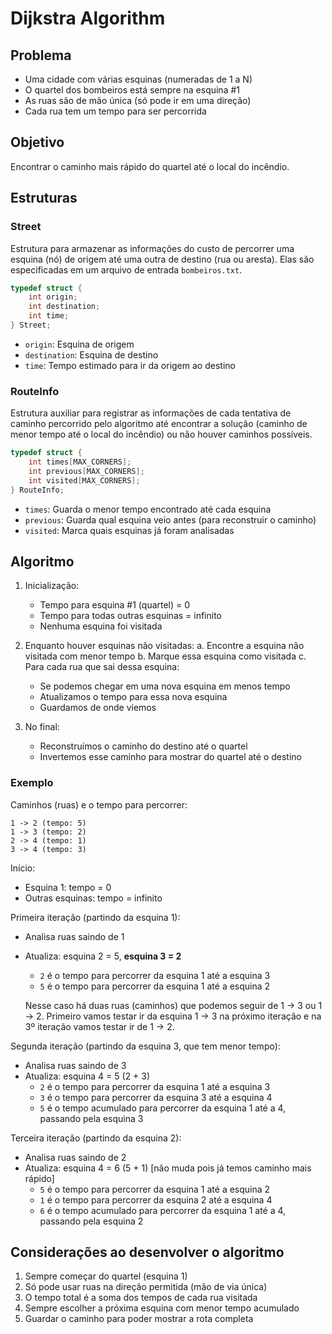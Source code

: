 # Dijkstra Algorithm

## Problema

- Uma cidade com várias esquinas (numeradas de 1 a N)
- O quartel dos bombeiros está sempre na esquina #1
- As ruas são de mão única (só pode ir em uma direção)
- Cada rua tem um tempo para ser percorrida

## Objetivo

Encontrar o caminho mais rápido do quartel até o local do incêndio.

## Estruturas

### Street

Estrutura para armazenar as informações do custo de percorrer uma esquina (nó) de origem até uma outra de destino (rua ou aresta). Elas são especificadas em um arquivo de entrada `bombeiros.txt`.

```c
typedef struct {
    int origin;        
    int destination;
    int time;
} Street;
```

- `origin`: Esquina de origem
- `destination`: Esquina de destino
- `time`: Tempo estimado para ir da origem ao destino

### RouteInfo

Estrutura auxiliar para registrar as informações de cada tentativa de caminho percorrido pelo algoritmo até encontrar a solução (caminho de menor tempo até o local do incêndio) ou não houver caminhos possíveis.

```c
typedef struct {
    int times[MAX_CORNERS];        
    int previous[MAX_CORNERS];     
    int visited[MAX_CORNERS];      
} RouteInfo;
```
- `times`: Guarda o menor tempo encontrado até cada esquina
- `previous`: Guarda qual esquina veio antes (para reconstruir o caminho)
- `visited`: Marca quais esquinas já foram analisadas

## Algoritmo

1. Inicialização:
   - Tempo para esquina #1 (quartel) = 0
   - Tempo para todas outras esquinas = infinito
   - Nenhuma esquina foi visitada

2. Enquanto houver esquinas não visitadas:
   a. Encontre a esquina não visitada com menor tempo
   b. Marque essa esquina como visitada
   c. Para cada rua que sai dessa esquina:
      - Se podemos chegar em uma nova esquina em menos tempo
      - Atualizamos o tempo para essa nova esquina
      - Guardamos de onde viemos

3. No final:
   - Reconstruímos o caminho do destino até o quartel
   - Invertemos esse caminho para mostrar do quartel até o destino

### Exemplo

Caminhos (ruas) e o tempo para percorrer:
```
1 -> 2 (tempo: 5)
1 -> 3 (tempo: 2)
2 -> 4 (tempo: 1)
3 -> 4 (tempo: 3)
```

Início:
- Esquina 1: tempo = 0
- Outras esquinas: tempo = infinito

Primeira iteração (partindo da esquina 1):
- Analisa ruas saindo de 1
- Atualiza: esquina 2 = 5, **esquina 3 = 2**
  - `2` é o tempo para percorrer da esquina 1 até a esquina 3
  - `5` é o tempo para percorrer da esquina 1 até a esquina 2
  
  Nesse caso há duas ruas (caminhos) que podemos seguir de 1 -> 3 ou 1 -> 2. Primeiro vamos testar ir da esquina 1 -> 3 na próximo iteração e na 3º iteração vamos testar ir de 1 -> 2.

Segunda iteração (partindo da esquina 3, que tem menor tempo):
- Analisa ruas saindo de 3
- Atualiza: esquina 4 = 5 (2 + 3)
  - `2` é o tempo para percorrer da esquina 1 até a esquina 3
  - `3` é o tempo para percorrer da esquina 3 até a esquina 4
  - `5` é o tempo acumulado para percorrer da esquina 1 até a 4, passando pela esquina 3

Terceira iteração (partindo da esquina 2):
- Analisa ruas saindo de 2
- Atualiza: esquina 4 = 6 (5 + 1) [não muda pois já temos caminho mais rápido]
  - `5` é o tempo para percorrer da esquina 1 até a esquina 2
  - `1` é o tempo para percorrer da esquina 2 até a esquina 4
  - `6` é o tempo acumulado para percorrer da esquina 1 até a 4, passando pela esquina 2

## Considerações ao desenvolver o algoritmo

1. Sempre começar do quartel (esquina 1)
2. Só pode usar ruas na direção permitida (mão de via única)
3. O tempo total é a soma dos tempos de cada rua visitada
4. Sempre escolher a próxima esquina com menor tempo acumulado
5. Guardar o caminho para poder mostrar a rota completa
